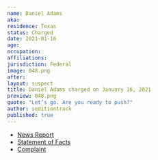 ```yaml
---
name: Daniel Adams
aka:
residence: Texas
status: Charged
date: 2021-01-16
age:
occupation:
affiliations:
jurisdiction: Federal
image: 048.png
after:
layout: suspect
title: Daniel Adams charged on January 16, 2021
preview: 048.png
quote: "Let’s go. Are you ready to push?"
author: seditiontrack
published: true
---
```


- [News Report](https://www.knoe.com/2021/01/17/la-man-and-cousin-arrested-following-capitol-riot/)
- [Statement of Facts](https://www.justice.gov/opa/page/file/1355876/download)
- [Complaint](https://www.justice.gov/opa/page/file/1355881/download)

